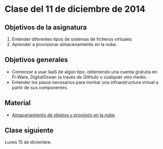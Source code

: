 Clase del 11 de diciembre de 2014
========================================

Objetivos de la asignatura
---------------------------

1. Entender diferentes tipos de sistemas de ficheros virtuales
2. Aprender a provisionar almacenamiento en la nube.

Objetivos generales
----

* Comenzar a usar IaaS de algún tipo, obteniendo una cuenta gratuita en Fi-Ware, DigitalOcean (a través de GitHub) o cualquier otro medio.
* Entender los pasos necesarios para montar una infraestructura virtual a partir de sus componentes.

Material
--------

* [Almacenamiento de objetos y provisión en la nube](http://jj.github.io/IV/documentos/temas/Almacenamiento#almacenamiento-de-objetos)


Clase siguiente
---

Lunes 15 de diciembre. 
